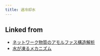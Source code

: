 ```yaml
---
title: 過冷却水
---
```



## Linked from

* [ネットワーク物質のアモルファス構造解析](/ネットワーク物質のアモルファス構造解析)
* [水が凍るメカニズム](/水が凍るメカニズム)


